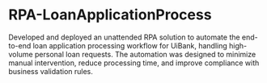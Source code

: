 # RPA-LoanApplicationProcess
Developed and deployed an unattended RPA solution to automate the end-to-end loan application processing workflow for UiBank, handling high-volume personal loan requests. The automation was designed to minimize manual intervention, reduce processing time, and improve compliance with business validation rules.

